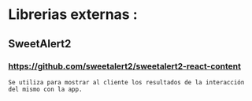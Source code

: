 # Librerias externas :

## SweetAlert2

### https://github.com/sweetalert2/sweetalert2-react-content

    Se utiliza para mostrar al cliente los resultados de la interacción del mismo con la app.

